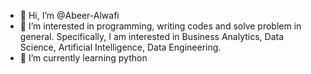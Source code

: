 - 👋 Hi, I’m @Abeer-Alwafi
- 👀 I’m interested in programming, writing codes and solve problem in general. Specifically, I am interested in Business Analytics, Data Science, Artificial Intelligence, Data Engineering. 
- 🌱 I’m currently learning python


<!---
Abeer-Alwafi/Abeer-Alwafi is a ✨ special ✨ repository because its `README.md` (this file) appears on your GitHub profile.
You can click the Preview link to take a look at your changes.
--->
